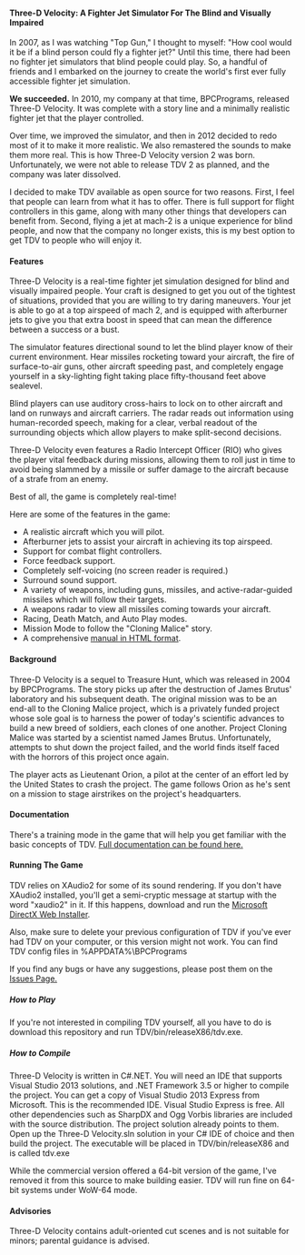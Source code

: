 #### Three-D Velocity: A Fighter Jet Simulator For The Blind and Visually Impaired

In 2007, as I was watching "Top Gun," I thought to myself: "How cool would it be if a blind person could fly a fighter jet?" Until this time, there had been no fighter jet simulators that blind people could play. So, a handful of friends and I embarked on the journey to create the world's first ever fully accessible fighter jet simulation.

**We succeeded.** In 2010, my company at that time, BPCPrograms, released Three-D Velocity. It was complete with a story line and a minimally realistic fighter jet that the player controlled.

Over time, we improved the simulator, and then in 2012 decided to redo most of it to make it more realistic. We also remastered the sounds to make them more real. This is how Three-D Velocity version 2 was born. Unfortunately, we were not able to release TDV 2 as planned, and the company was later dissolved.

I decided to make TDV available as open source for two reasons. First, I feel that people can learn from what it has to offer. There is full support for flight controllers in this game, along with many other things that developers can benefit from. Second, flying a jet at mach-2 is a unique experience for blind people, and now that the company no longer exists, this is my best option to get TDV to people who will enjoy it.

#### Features

Three-D Velocity is a real-time fighter jet simulation designed for blind and visually impaired people. Your craft is designed to get you out of the tightest of situations, provided that you are  willing to try daring maneuvers. Your jet is able to go at a top airspeed of mach 2, and is equipped with afterburner jets to give you that extra boost in speed that can mean the difference between a success or a bust.

The simulator features directional sound to let the blind player know of their current environment. Hear missiles rocketing toward your aircraft, the fire of surface-to-air guns, other aircraft speeding past, and completely engage yourself in a sky-lighting fight taking place fifty-thousand feet above sealevel.

Blind players can use auditory cross-hairs to lock on to other aircraft and land on runways and aircraft carriers. The radar reads out information using human-recorded speech, making for a clear, verbal readout of the surrounding objects which allow players to make split-second decisions.

Three-D Velocity even features a Radio Intercept Officer (RIO) who gives the player vital feedback during missions, allowing them to roll just in time to avoid being slammed by a missile or suffer damage to the aircraft because of a strafe from an enemy.

Best of all, the game is completely real-time!

Here are some of the features in the game:
- A realistic aircraft which you will pilot.
- Afterburner jets to assist your aircraft in achieving its top airspeed.
- Support for combat flight controllers.
- Force feedback support.
- Completely self-voicing (no screen reader is required.)
- Surround sound support.
- A variety of weapons, including guns, missiles, and active-radar-guided missiles which will follow their targets.
- A weapons radar to view all missiles coming towards your aircraft.
- Racing, Death Match, and Auto Play modes.
- Mission Mode to follow the "Cloning Malice" story.
- A comprehensive [manual in HTML format](http://htmlpreview.github.io/?https://github.com/munawarb/Three-D-Velocity/blob/master/TDV/bin/docs/documentation.htm).

#### Background

Three-D Velocity is a sequel to Treasure Hunt, which was released in 2004 by BPCPrograms. The story picks up after the destruction of James Brutus' laboratory and his subsequent death. The original mission was to be an end-all to the Cloning Malice project, which is a privately funded project whose sole goal is to harness the power of today's scientific advances to build a new breed of soldiers, each clones of one another. Project Cloning Malice was started by a scientist named James Brutus. Unfortunately, attempts to shut down the project failed, and the world finds itself faced with the horrors of this project once again.

The player acts as Lieutenant Orion, a pilot at the center of an effort led by the United States to crash the project. The game follows Orion as he's sent on a mission to stage airstrikes on the project's headquarters.

#### Documentation

There's a training mode in the game that will help you get familiar with the basic concepts of TDV. [Full documentation can be found here.](http://htmlpreview.github.io/?https://github.com/munawarb/Three-D-Velocity/blob/master/TDV/bin/docs/documentation.htm)

#### Running The Game

TDV relies on XAudio2 for some of its sound rendering. If you don't have XAudio2 installed, you'll get a semi-cryptic message at startup with the word "xaudio2" in it. If this happens, download and run the [Microsoft DirectX Web Installer](https://www.microsoft.com/en-us/download/details.aspx?id=35).

Also, make sure to delete your previous configuration of TDV if you've ever had TDV on your computer, or this version might not work. You can find TDV config files in %APPDATA%\BPCPrograms

If you find any bugs or have any suggestions, please post them on the [Issues Page.](https://github.com/munawarb/Three-D-Velocity/issues)

##### How to Play

If you're not interested in compiling TDV yourself, all you have to do is download this repository and run TDV/bin/releaseX86/tdv.exe.

##### How to Compile

Three-D Velocity is written in C#.NET. You will need an IDE that supports Visual Studio 2013 solutions, and .NET Framework 3.5 or higher to compile the project. You can get a copy of Visual Studio 2013 Express from Microsoft. This is the recommended IDE. Visual Studio Express is free. All other dependencies such as SharpDX and Ogg Vorbis libraries are included with the source distribution. The project solution already points to them. Open up the Three-D Velocity.sln solution in your C# IDE of choice and then build the project. The executable will be placed in TDV/bin/releaseX86 and is called tdv.exe

While the commercial version offered a 64-bit version of the game, I've removed it from this source to make building easier. TDV will run fine on 64-bit systems under WoW-64 mode.

#### Advisories

Three-D Velocity contains adult-oriented cut scenes and is not suitable for minors; parental guidance is advised.